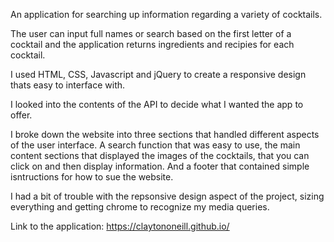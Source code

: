 An application for searching up information regarding a variety of cocktails.

The user can input full names or search based on the first letter of a cocktail 
and the application returns ingredients and recipies for each cocktail.


I used HTML, CSS, Javascript and jQuery to create a responsive design thats 
easy to interface with.

I looked into the contents of the API to decide what I wanted the app to offer.

I broke down the website into three sections that handled different aspects of the 
user interface. A search function that was easy to use, the main content sections that 
displayed the images of the cocktails, that you can click on and then display information.
And a footer that contained simple isntructions for how to sue the website.

I had a bit of trouble with the repsonsive design aspect of the project, sizing everything and getting 
chrome to recognize my media queries.


Link to the application: https://claytononeill.github.io/
